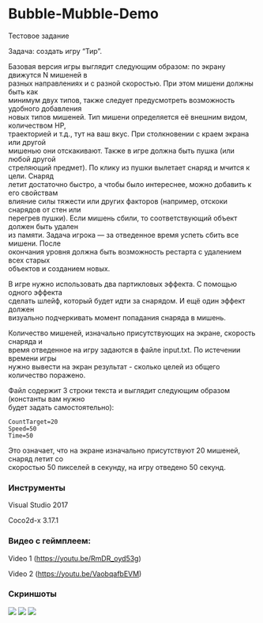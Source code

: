 # Bubble-Mubble-Demo
Тестовое задание

Задача: создать игру “Тир”. 
 
Базовая версия игры выглядит следующим образом: по экрану движутся N мишеней в                        
разных направлениях и с разной скоростью. При этом мишени должны быть как                        
минимум двух типов, также следует предусмотреть возможность удобного добавления                  
новых типов мишеней. Тип мишени определяется её внешним видом, количеством HP,                      
траекторией и т.д., тут на ваш вкус. При столкновении с краем экрана или другой                            
мишенью они отскакивают. Также в игре должна быть пушка (или любой другой                        
стреляющий предмет). По клику из пушки вылетает снаряд и мчится к цели. Снаряд                          
летит достаточно быстро, а чтобы было интереснее, можно добавить к его свойствам                        
влияние силы тяжести или других факторов (например, отскоки снарядов от стен или                        
перегрев пушки). Если мишень сбили, то соответствующий объект должен быть удален                      
из памяти. Задача игрока — за отведенное время успеть сбить все мишени. После                          
окончания уровня должна быть возможность рестарта с удалением всех старых                    
объектов и созданием новых. 
 
В игре нужно использовать два партикловых эффекта. С помощью одного эффекта                      
сделать шлейф, который будет идти за снарядом. И ещё один эффект должен                        
визуально подчеркивать момент попадания снаряда в мишень. 
 
Количество мишеней, изначально присутствующих на экране, скорость снаряда и                  
время отведенное на игру задаются в файле input.txt. По истечении времени игры                        
нужно вывести на экран результат - сколько целей из общего количество поражено. 
 
Файл содержит 3 строки текста и выглядит следующим образом (константы вам нужно                        
будет задать самостоятельно): 

```
CountTarget=20 
Speed=50 
Time=50
```
 
Это означает, что на экране изначально присутствуют 20 мишеней, снаряд летит со                        
скоростью 50 пикселей в секунду, на игру отведено 50 секунд. 

### Инструменты
Visual Studio 2017

Coco2d-x 3.17.1



### Видео с геймплеем:
Video 1 (https://youtu.be/RmDR_oyd53g)

Video 2 (https://youtu.be/VaobqafbEVM)

### Скриншоты
![](http://nmeo.ru/storage/app/media/bubble/2019-03-24-6.png)
![](http://nmeo.ru/storage/app/media/bubble/2019-03-24-14.png)
![](http://nmeo.ru/storage/app/media/bubble/2019-03-24-17.png)



